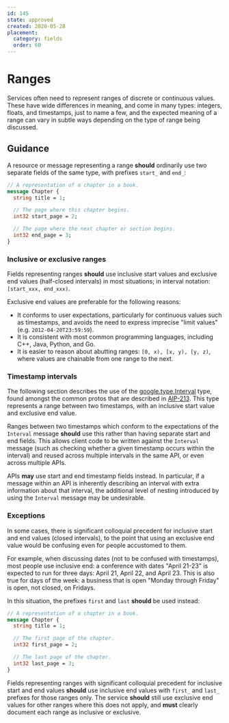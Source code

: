 ```yaml
---
id: 145
state: approved
created: 2020-05-28
placement:
  category: fields
  order: 60
---
```


# Ranges

Services often need to represent ranges of discrete or continuous values. These
have wide differences in meaning, and come in many types: integers, floats, and
timestamps, just to name a few, and the expected meaning of a range can vary in
subtle ways depending on the type of range being discussed.

## Guidance

A resource or message representing a range **should** ordinarily use two
separate fields of the same type, with prefixes `start_` and `end_`:

```proto
// A representation of a chapter in a book.
message Chapter {
  string title = 1;

  // The page where this chapter begins.
  int32 start_page = 2;

  // The page where the next chapter or section begins.
  int32 end_page = 3;
}
```

### Inclusive or exclusive ranges

Fields representing ranges **should** use inclusive start values and exclusive
end values (half-closed intervals) in most situations; in interval notation:
`[start_xxx, end_xxx)`.

Exclusive end values are preferable for the following reasons:

- It conforms to user expectations, particularly for continuous values such as
  timestamps, and avoids the need to express imprecise "limit values" (e.g.
  `2012-04-20T23:59:59`).
- It is consistent with most common programming languages, including C++, Java,
  Python, and Go.
- It is easier to reason about abutting ranges: `[0, x), [x, y), [y, z)`, where
  values are chainable from one range to the next.

### Timestamp intervals

The following section describes the use of the [google.type.Interval][interval]
type, found amongst the common protos that are described in [AIP-213][].
This type represents a range between two timestamps, with an inclusive start
value and exclusive end value.

Ranges between two timestamps which conform to the expectations of the
`Interval` message **should** use this rather than having separate start and
end fields. This allows client code to be written against the `Interval`
message (such as checking whether a given timestamp occurs within the interval)
and reused across multiple intervals in the same API, or even across multiple
APIs.

APIs **may** use start and end timestamp fields instead. In particular, if a
message within an API is inherently describing an interval with extra
information about that interval, the additional level of nesting introduced
by using the `Interval` message may be undesirable.

### Exceptions

In some cases, there is significant colloquial precedent for inclusive start
and end values (closed intervals), to the point that using an exclusive end
value would be confusing even for people accustomed to them.

For example, when discussing dates (not to be confused with timestamps), most
people use inclusive end: a conference with dates "April 21-23" is expected to
run for three days: April 21, April 22, and April 23. This is also true for
days of the week: a business that is open "Monday through Friday" is open, not
closed, on Fridays.

In this situation, the prefixes `first` and `last` **should** be used instead:

```proto
// A representation of a chapter in a book.
message Chapter {
  string title = 1;

  // The first page of the chapter.
  int32 first_page = 2;

  // The last page of the chapter.
  int32 last_page = 3;
}
```

Fields representing ranges with significant colloquial precedent for inclusive
start and end values **should** use inclusive end values with `first_` and
`last_` prefixes for those ranges only. The service **should** still use
exclusive end values for other ranges where this does not apply, and **must**
clearly document each range as inclusive or exclusive.

[aip-213]: ./0213.md
[interval]: https://github.com/googleapis/googleapis/blob/master/google/type/interval.proto
